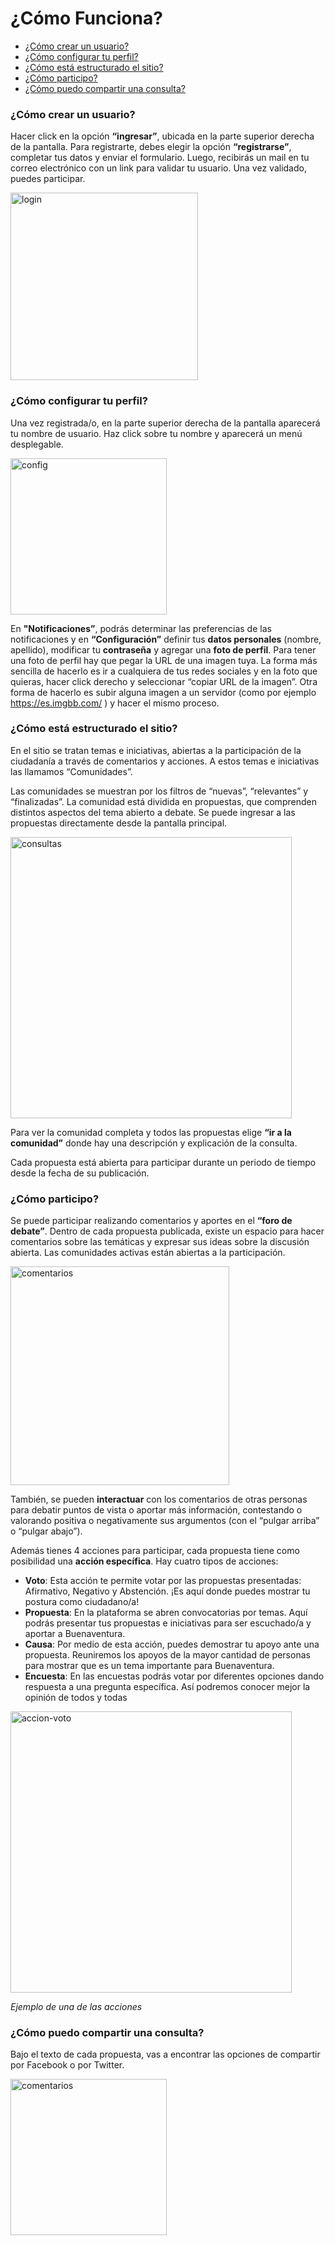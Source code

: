 # ¿Cómo Funciona?

* [¿Cómo crear un usuario?](#crear-usuario)
* [¿Cómo configurar tu perfil?](#configurar-perfil)
* [¿Cómo está estructurado el sitio?](#estructura-del-sitio)
* [¿Cómo participo?](#participacion)
* [¿Cómo puedo compartir una consulta?](#compartir-consulta)

### ¿Cómo crear un usuario? <a name="crear-usuario"></a>
Hacer click en la opción **“ingresar”**,  ubicada en la parte superior derecha de la pantalla. Para registrarte, debes elegir la opción **“registrarse”**, completar tus datos y enviar el formulario. Luego, recibirás un mail en tu correo electrónico con un link para validar tu usuario. Una vez validado, puedes  participar.

<img src="/ext/lib/site/help/login.png" alt="login" width="300"/>

### ¿Cómo configurar tu perfil? <a name="configurar-perfil"></a>
Una vez registrada/o, en la parte superior derecha de la pantalla aparecerá tu nombre de usuario. Haz click sobre tu nombre y aparecerá un menú desplegable.

<img src="/ext/lib/site/help/user-config.png" alt="config" width="250"/>


En **"Notificaciones”**, podrás  determinar las preferencias de las notificaciones y en **“Configuración”** definir tus __datos personales__ (nombre, apellido), modificar tu __contraseña__ y agregar una __foto de perfil__. Para tener una foto de perfil hay que pegar la URL de una imagen tuya. La forma más sencilla de hacerlo es ir a cualquiera de tus redes sociales y en la foto que quieras, hacer click derecho y seleccionar “copiar URL de la imagen”. Otra forma de hacerlo es subir alguna imagen a un servidor (como por ejemplo <a target="_blank" href="https://es.imgbb.com/">https://es.imgbb.com/</a> ) y hacer el mismo proceso.

### ¿Cómo está estructurado el sitio? <a name="estructura-del-sitio"></a>
En el sitio se tratan temas e iniciativas, abiertas a la participación de la ciudadanía a través de comentarios y acciones. A estos temas e iniciativas las llamamos “Comunidades”.

Las comunidades se muestran por los filtros de “nuevas”, “relevantes” y “finalizadas”. La comunidad está dividida en propuestas, que comprenden distintos aspectos del tema abierto a debate. Se puede ingresar a las propuestas directamente desde la pantalla principal.

<img src="/ext/lib/site/help/consultas.png" alt="consultas" width="450"/>

Para ver la comunidad completa y todos las propuestas elige **“ir a la comunidad”** donde hay una descripción y explicación de la consulta.

Cada propuesta está abierta para participar durante un periodo de tiempo desde la fecha de su publicación.


### ¿Cómo participo? <a name="participacion"></a>

Se puede participar realizando comentarios y aportes en el **“foro de debate”**. Dentro de cada propuesta publicada, existe un espacio para hacer comentarios sobre las temáticas y expresar sus ideas sobre la discusión abierta. Las comunidades activas están abiertas a la participación.  

<img src="/ext/lib/site/help/comentarios.png" alt="comentarios" width="350"/>

También, se pueden **interactuar** con los comentarios de otras personas para debatir puntos de vista o aportar más información, contestando o valorando positiva o negativamente sus argumentos (con el “pulgar arriba” o “pulgar abajo”). 

Además tienes 4 acciones para participar, cada propuesta tiene como posibilidad una **acción específica**. Hay cuatro tipos de acciones:

 - **Voto**: Esta acción te permite votar por las propuestas presentadas: Afirmativo, Negativo y Abstención. ¡Es aquí donde puedes mostrar tu postura como ciudadano/a!
 - **Propuesta**: En la plataforma se abren convocatorias por temas. Aquí podrás presentar tus propuestas e iniciativas para ser escuchado/a y aportar a  Buenaventura.
 - **Causa**: Por medio de esta acción, puedes demostrar tu apoyo ante una propuesta. Reuniremos los apoyos de la mayor cantidad de personas para mostrar que es un tema importante para Buenaventura.
 - **Encuesta**: En las encuestas podrás votar por diferentes opciones dando  respuesta a una pregunta específica. Así podremos conocer mejor la opinión de todos y todas

<img src="/ext/lib/site/help/accion-voto.png" alt="accion-voto" width="450"/>

*Ejemplo de una de las acciones*

### ¿Cómo puedo compartir una consulta? <a name="compartir-consulta"></a>
Bajo el texto de cada propuesta, vas a encontrar las opciones de compartir por Facebook o por Twitter.

<img src="/ext/lib/site/help/share-topic.png" alt="comentarios" width="250"/>
